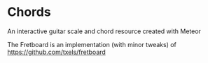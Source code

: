 # Chords
An interactive guitar scale and chord resource created with Meteor

The Fretboard is an implementation (with minor tweaks) of
https://github.com/txels/fretboard
